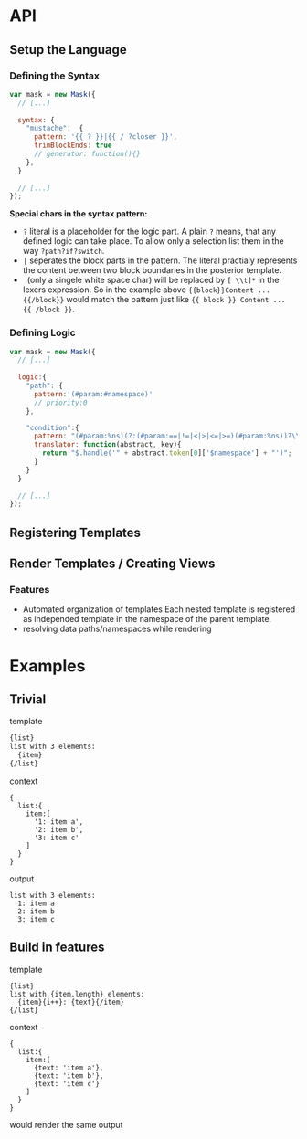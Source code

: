 # API
## Setup the Language
### Defining the Syntax
```javascript
var mask = new Mask({
  // [...]
  
  syntax: {
    "mustache":  {
      pattern: '{{ ? }}|{{ / ?closer }}',
      trimBlockEnds: true
      // generator: function(){}
    },
  }
  
  // [...]
});
```
**Special chars in the syntax pattern:**
- `?` literal is a placeholder for the logic part. A plain `?`  means, that any defined logic can take place. To allow only a selection list them in the way `?path?if?switch`.
- `|` seperates the block parts in the pattern. The literal practialy represents the content between two block boundaries in the posterior template.
- ` `(only a singele white space char) will be replaced by `[ \\t]*` in the lexers expression. So in the example above `{{block}}Content ... {{/block}}` would match the pattern just like `{{ block }} Content ... {{ /block }}`.

### Defining Logic
```javascript
var mask = new Mask({
  // [...]
  
  logic:{
    "path": {
      pattern:'(#param:#namespace)'
      // priority:0
    },

    "condition":{
      pattern: "(#param:%ns)(?:(#param:==|!=|<|>|<=|>=)(#param:%ns))?\\?(#param:#namespace)(?:\\:(#param:%ns))?",
      translator: function(abstract, key){
        return "$.handle('" + abstract.token[0]['$namespace'] + "')";
      }
    }
  }
  
  // [...]
});
```
## Registering Templates
## Render Templates / Creating Views
### Features
* Automated organization of templates
  Each nested template is registered as independed template in the namespace of the parent template.
* resolving data paths/namespaces while rendering

# Examples
## Trivial
template
```mustache
{list}
list with 3 elements:
  {item}
{/list}
```
context
```
{
  list:{
    item:[
      '1: item a',
      '2: item b',
      '3: item c'
    ]
  }
}
```
output
```
list with 3 elements:
  1: item a
  2: item b
  3: item c
```

## Build in features
template
```
{list}
list with {item.length} elements:
  {item}{i++}: {text}{/item}
{/list}
```
context
```
{
  list:{
    item:[
      {text: 'item a'},
      {text: 'item b'},
      {text: 'item c'}
    ]
  }
}
```
would render the same output
